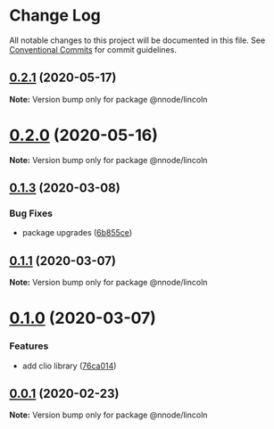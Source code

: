 # Change Log

All notable changes to this project will be documented in this file.
See [Conventional Commits](https://conventionalcommits.org) for commit guidelines.

## [0.2.1](https://github.com/nativecode-dev/nativenode/compare/@nnode/lincoln@0.2.0...@nnode/lincoln@0.2.1) (2020-05-17)

**Note:** Version bump only for package @nnode/lincoln





# [0.2.0](https://github.com/nativecode-dev/nativenode/compare/@nnode/lincoln@0.2.0-next.0...@nnode/lincoln@0.2.0) (2020-05-16)

**Note:** Version bump only for package @nnode/lincoln





## [0.1.3](https://github.com/nativecode-dev/nativenode/compare/@nnode/lincoln@0.1.1-next.3...@nnode/lincoln@0.1.3) (2020-03-08)


### Bug Fixes

* package upgrades ([6b855ce](https://github.com/nativecode-dev/nativenode/commit/6b855ce990b9e85ca45354ca3e22f0d73fe4cbc2))





## [0.1.1](https://github.com/nativecode-dev/nativenode/compare/@nnode/lincoln@0.1.0...@nnode/lincoln@0.1.1) (2020-03-07)

**Note:** Version bump only for package @nnode/lincoln





# [0.1.0](https://github.com/nativecode-dev/nativenode/compare/@nnode/lincoln@0.0.1...@nnode/lincoln@0.1.0) (2020-03-07)


### Features

* add clio library ([76ca014](https://github.com/nativecode-dev/nativenode/commit/76ca0144506c760b243363112689c2267a0601e9))





## [0.0.1](https://github.com/nativecode-dev/nativenode/compare/@nnode/lincoln@0.0.1-next.0...@nnode/lincoln@0.0.1) (2020-02-23)

**Note:** Version bump only for package @nnode/lincoln
